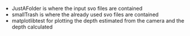 - JustAFolder is where the input svo files are contained
- smallTrash is where the already used svo files are contained
- matplotlibtest for plotting the depth estimated from the camera and the depth calculated
